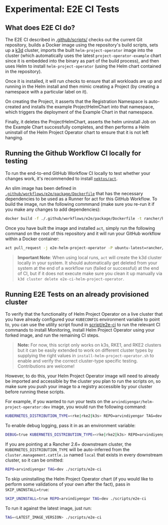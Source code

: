 # Experimental: E2E CI Tests

## What does E2E CI do?

The E2E CI described in [.github/scripts/](../../.github/workflows/e2e-ci.yaml) checks out the current Git repository, builds a Docker image using the repository's build scripts, sets up a [k3d](https://k3d.io) cluster, imports the built `helm-project-operator` image into the cluster (which automatically uses the latest `project-operator-example` chart since it is embedded into the binary as part of the build process), and then uses Helm to install `helm-project-operator` (using the Helm chart contained in the repository).

Once it is installed, it will run checks to ensure that all workloads are up and running in the Helm install and then mimic creating a Project (by creating a namespace with a particular label on it). 

On creating the Project, it asserts that the Registration Namespace is auto-created and installs the example ProjectHelmChart into that namespace, which triggers the deployment of the Example Chart in that namespace.

Finally, it deletes the ProjectHelmChart, asserts the helm uninstall Job on the Example Chart successfully completes, and then performs a Helm uninstall of the Helm Project Operator chart to ensure that it is not left hanging.

## Running the Github Workflow CI locally for testing

To run the end-to-end GitHub Workflow CI locally to test whether your changes work, it's recommended to install [`nektos/act`](https://github.com/nektos/act).

An slim image has been defined in [`.github/workflows/e2e/package/Dockerfile`](../../.github/workflows/e2e/package/Dockerfile) that has the necessary dependencies to be used as a Runner for act for this GitHub Workflow. To build the image, run the following commmand (make sure you re-run it if you make any changes to add dependencies):

```bash
docker build -f ./.github/workflows/e2e/package/Dockerfile -t rancher/helm-project-operator-e2e:latest .
```

Once you have built the image and installed `act`, simply run the following command on the root of this repository and it will run your GitHub workflow within a Docker container:

```bash
act pull_request -j e2e-helm-project-operator -P ubuntu-latest=rancher/helm-project-operator-e2e:latest
```

> **Important Note**: When using local runs, `act` will create the k3d cluster locally in your system. It should automatically get deleted from your system at the end of a workflow run (failed or successful) at the end of CI, but if it does not execute make sure you clean it up manually via `k3d cluster delete e2e-ci-helm-project-operator`.

## Running E2E Tests on an already provisioned cluster

To verify that the functionality of Helm Project Operator on a live cluster that you have already configured your `KUBECONFIG` environment variable to point to, you can use the utility script found in [script/e2e-ci](../../scripts/e2e-ci) to run the relevant CI commands to install Monitoring, install Helm Project Operator using your forked image, and run the remaining CI steps.

> **Note:** For now, this script only works on k3s, RKE1, and RKE2 clusters but it can be easily extended to work on different cluster types by supplying the right values in `install-helm-project-operator.sh` to enable and verify the correct cluster-type specific testing. Contributions are welcome!

However, to do this, your Helm Project Operator image will need to already be imported and accessible by the cluster you plan to run the scripts on, so make sure you push your image to a registry accessible by your cluster before running these scripts.

For example, if you wanted to run your tests on the `arvindiyengar/helm-project-operator:dev` image, you would run the following command:

```bash
KUBERNETES_DISTRIBUTION_TYPE=<rke|rke2|k3s> REPO=arvindiyengar TAG=dev ./scripts/e2e-ci
```

To enable debug logging, pass it in as an environment variable:

```bash
DEBUG=true KUBERNETES_DISTRIBUTION_TYPE=<rke|rke2|k3s> REPO=arvindiyengar TAG=dev ./scripts/e2e-ci
```

If you are pointing at a Rancher 2.6+ downstream cluster, the `KUBERNETES_DISTRIBUTION_TYPE` will be auto-inferred from the `cluster.management.cattle.io` named `local` that exists in every downstream cluster, so it can be omitted:

```bash
REPO=arvindiyengar TAG=dev ./scripts/e2e-ci
```

To skip uninstalling the Helm Project Operator chart (if you would like to perform some validations of your own after the fact), pass in `SKIP_UNINSTALL=true`:

```bash
SKIP_UNINSTALL=true REPO=arvindiyengar TAG=dev ./scripts/e2e-ci
```

To run it against the latest image, just run:

```bash
TAG=<LATEST_IMAGE_VERSION> ./scripts/e2e-ci
```
